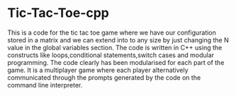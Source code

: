 # Tic-Tac-Toe-cpp
This is a code for the tic tac toe game where we have our configuration stored in a matrix
and we can extend into to any size by just changing the N value in the global variables section.
The code is written in C++ using the constructs like loops,conditional statements,switch cases and modular programming.
The code clearly has been modularised for each part of the game.
It is a multiplayer game where each player alternatively communicated through the prompts generated by the code on the command line interpreter.
